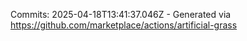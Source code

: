 Commits: 2025-04-18T13:41:37.046Z - Generated via https://github.com/marketplace/actions/artificial-grass
<br>
